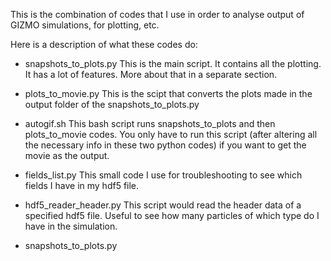 This is the combination of codes that I use in order to analyse output of GIZMO simulations, for plotting, etc.

Here is a description of what these codes do:

* snapshots\_to\_plots.py
This is the main script. It contains all the plotting. It has a lot of features. More about that in a separate section.

* plots\_to\_movie.py
This is the scipt that converts the plots made in the output folder of the snapshots\_to\_plots.py 

* autogif.sh
This bash script runs snapshots\_to\_plots and then plots\_to\_movie codes. You only have to run this script (after altering all the necessary info in these two python codes) if you want to get the movie as the output.

* fields\_list.py
This small code I use for troubleshooting to see which fields I have in my hdf5 file.

* hdf5\_reader\_header.py
This script would read the header data of a specified hdf5 file. Useful to see how many particles of which type do I have in the simulation.

* snapshots\_to\_plots.py
